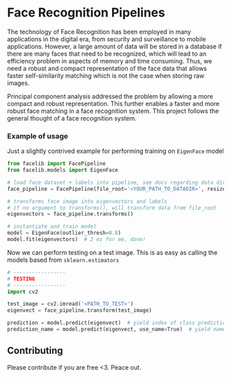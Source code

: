 
# Face Recognition Pipelines

The technology of Face Recognition has been employed in many applications in the digital era, from security and surveillance to mobile applications. However, a large amount of data will be stored in a database if there are many faces that need to be recognized, which will lead to an efficiency problem in aspects of memory and time consuming. Thus, we need a robust and compact representation of the face data that allows faster self-similarity matching which is not the case when storing raw images.

Principal component analysis addressed the problem by allowing a more compact and robust representation. This further enables a faster and more robust face matching in a face recognition system. This project follows the general thought of a face recognition system.


### Example of usage

Just a slightly contrived example for performing training on `EigenFace` model

```python
from facelib import FacePipeline
from facelib.models import EigenFace

# load face dataset + labels into pipeline, see docs regarding data directory structure
face_pipeline = FacePipeline(file_root='<YOUR_PATH_TO_DATADIR>', resize=(300,300)).fit()

# transforms face image into eigenvectors and labels
# if no argument to transforms(), will transform data from file_root
eigenvectors = face_pipeline.transforms()  

# instantiate and train model
model = EigenFace(outlier_thresh=0.8)
model.fit(eigenvectors)  # 2 ez for me, done!

```

Now we can perform testing on a test image. This is as easy as calling the models based from `sklearn.estimators`

```python
# -----------------
# TESTING
# -----------------
import cv2

test_image = cv2.imread('<PATH_TO_TEST>')
eigenvect = face_pipeline.transform(test_image)

prediction = model.predict(eigenvect)  # yield index of class prediction
prediction_name = model.predict(eigenvect, use_name=True)  # yield name of predicted label class
```

## Contributing

Please contribute if you are free <3. Peace out.
